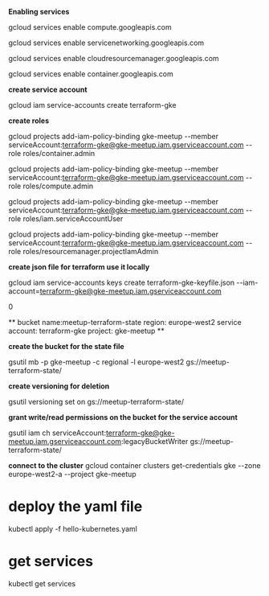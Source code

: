 


  

**Enabling services**

gcloud services enable compute.googleapis.com

gcloud services enable servicenetworking.googleapis.com

gcloud services enable cloudresourcemanager.googleapis.com

gcloud services enable container.googleapis.com

  

**create service account**

gcloud iam service-accounts create terraform-gke

  

**create roles**

gcloud projects add-iam-policy-binding gke-meetup --member serviceAccount:terraform-gke@gke-meetup.iam.gserviceaccount.com --role roles/container.admin

gcloud projects add-iam-policy-binding gke-meetup --member serviceAccount:terraform-gke@gke-meetup.iam.gserviceaccount.com --role roles/compute.admin

gcloud projects add-iam-policy-binding gke-meetup --member serviceAccount:terraform-gke@gke-meetup.iam.gserviceaccount.com --role roles/iam.serviceAccountUser

gcloud projects add-iam-policy-binding gke-meetup --member serviceAccount:terraform-gke@gke-meetup.iam.gserviceaccount.com --role roles/resourcemanager.projectIamAdmin

  
  

**create json file for terraform use it locally**

gcloud iam service-accounts keys create terraform-gke-keyfile.json --iam-account=terraform-gke@gke-meetup.iam.gserviceaccount.com

  0

**
bucket name:meetup-terraform-state
region: europe-west2
service account: terraform-gke
project: gke-meetup
**

  

**create the bucket for the state file**

gsutil mb -p gke-meetup -c regional -l europe-west2 gs://meetup-terraform-state/


  

**create versioning for deletion**

gsutil versioning set on gs://meetup-terraform-state/

  

**grant write/read permissions on the bucket for the service account**

gsutil iam ch serviceAccount:terraform-gke@gke-meetup.iam.gserviceaccount.com:legacyBucketWriter gs://meetup-terraform-state/


**connect to the cluster**
gcloud container clusters get-credentials gke --zone europe-west2-a --project gke-meetup

# deploy the yaml file
kubectl apply -f hello-kubernetes.yaml

# get services 
kubectl get services